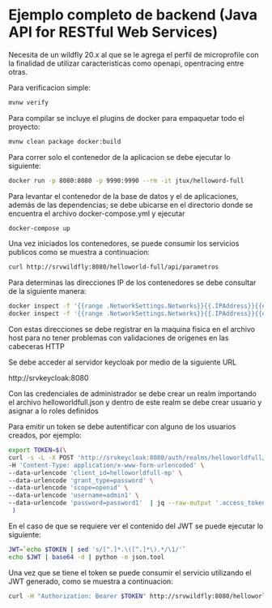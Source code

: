 # Ejemplo completo de backend (Java API for RESTful Web Services)

Necesita de un wildfly 20.x al que se le agrega el perfil de microprofile con la finalidad de utilizar caracteristicas como openapi, opentracing entre otras.

Para verificacion simple:

```bash
mvnw verify
```

Para compilar se incluye el plugins de docker para empaquetar todo el proyecto:

```bash
mvnw clean package docker:build
```

Para correr solo el contenedor de la aplicacion se debe ejecutar lo siguiente:

```bash
docker run -p 8080:8080 -p 9990:9990 --rm -it jtux/helloword-full
```

Para levantar el contenedor de la base de datos y el de aplicaciones, además de las dependencias; se debe ubicarse en el directorio donde se encuentra el archivo docker-compose.yml y ejecutar

```bash
docker-compose up
```

Una vez iniciados los contenedores, se puede consumir los servicios publicos como se muestra a continuacion:

```bash
curl http://srvwildfly:8080/helloworld-full/api/parametros
```

Para determinas las direcciones IP de los contenedores se debe consultar de la siguiente manera:

```bash
docker inspect -f '{{range .NetworkSettings.Networks}}{{.IPAddress}}{{end}}' srvkeycloak
docker inspect -f '{{range .NetworkSettings.Networks}}{{.IPAddress}}{{end}}' srvwildfly
```

Con estas direcciones se debe registrar en la maquina fisica en el archivo host para no tener problemas con validaciones de origenes en las cabeceras HTTP

Se debe acceder al servidor keycloak por medio de la siguiente URL

http://srvkeycloak:8080

Con las credenciales de administrador se debe crear un realm importando el archivo helloworldfull.json y dentro de este realm se debe crear usuario y asignar a lo roles definidos

Para emitir un token se debe autentificar con alguno de los usuarios creados, por ejemplo:

```bash
export TOKEN=$(\
curl -s -L -X POST 'http://srvkeycloak:8080/auth/realms/helloworldfull/protocol/openid-connect/token' \
-H 'Content-Type: application/x-www-form-urlencoded' \
--data-urlencode 'client_id=helloworldfull-mp' \
--data-urlencode 'grant_type=password' \
--data-urlencode 'scope=openid' \
--data-urlencode 'username=admin1' \
--data-urlencode 'password=password1'  | jq --raw-output '.access_token' \
 )
```

En el caso de que se requiere ver el contenido del JWT se puede ejecutar lo siguiente:

```bash
JWT=`echo $TOKEN | sed 's/[^.]*.\([^.]*\).*/\1/'`
echo $JWT | base64 -d | python -m json.tool
```

Una vez que se tiene el token se puede consumir el servicio utilizando el JWT generado, como se muestra a continuacion:

```bash
curl -H "Authorization: Bearer $TOKEN" http://srvwildfly:8080/helloworld-full/rest/param
```